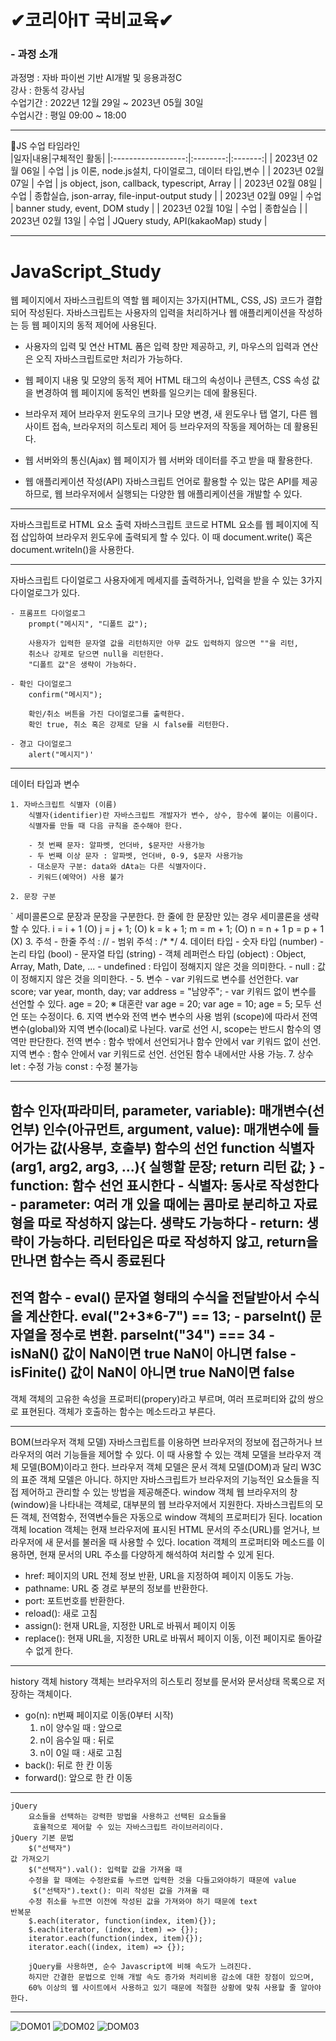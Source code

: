 # ✔코리아IT 국비교육✔ 
<h3>- 과정 소개 </h3>
과정명   : 자바 파이썬 기반 AI개발 및 응용과정C <br>
강사     : 한동석 강사님 <br>
수업기간 : 2022년 12월 29일 ~ 2023년 05월 30일<br>
수업시간 : 평일 09:00 ~ 18:00<br>

-----------------------------------------------------------------------------------
🎈JS 수업 타임라인 <br>
|일자|내용|구체적인 활동|
|:------------------:|:--------:|:-------:|
| 2023년 02월 06일 | 수업 | js 이론, node.js설치, 다이얼로그, 데이터 타입,변수 |
| 2023년 02월 07일 | 수업 | js object, json, callback, typescript, Array |
| 2023년 02월 08일 | 수업 | 종합실습, json-array, file-input-output study |
| 2023년 02월 09일 | 수업 | banner study, event, DOM study |
| 2023년 02월 10일 | 수업 | 종합실습 |
| 2023년 02월 13일 | 수업 | JQuery study, API(kakaoMap) study |

----------------------------------------------------------------------------------
# JavaScript_Study

웹 페이지에서 자바스크립트의 역할
   웹 페이지는 3가지(HTML, CSS, JS) 코드가 결합되어 작성된다.
   자바스크립트는 사용자의 입력을 처리하거나 웹 애플리케이션을 작성하는 등
   웹 페이지의 동적 제어에 사용된다.

   - 사용자의 입력 및 연산
      HTML 폼은 입력 창만 제공하고,
      키, 마우스의 입력과 연산은 오직 자바스크립트로만 처리가 가능하다.

   - 웹 페이지 내용 및 모양의 동적 제어
      HTML 태그의 속성이나 콘텐츠, CSS 속성 값을 변경하여
      웹 페이지에 동적인 변화를 일으키는 데에 활용된다.

   - 브라우저 제어
      브라우저 윈도우의 크기나 모양 변경, 새 윈도우나 탭 열기, 다른 웹 사이트 접속,
      브라우저의 히스토리 제어 등 브라우저의 작동을 제어하는 데 활용된다.

   - 웹 서버와의 통신(Ajax)
      웹 페이지가 웹 서버와 데이터를 주고 받을 때 활용한다.

   - 웹 애플리케이션 작성(API)
      자바스크립트 언어로 활용할 수 있는 많은 API를 제공하므로,
      웹 브라우저에서 실행되는 다양한 웹 애플리케이션을 개발할 수 있다.
      
----------------------------------------------------------------------------------------
      
자바스크립트로 HTML 요소 출력
   자바스크립트 코드로 HTML 요소를 웹 페이지에 직접 삽입하여 브라우저 윈도우에
   출력되게 할 수 있다. 이 때 document.write() 혹은 document.writeln()을 사용한다.
   
----------------------------------------------------------------------------------------
   
자바스크립트 다이얼로그
	사용자에게 메세지를 출력하거나, 입력을 받을 수 있는 3가지 다이얼로그가 있다.

	- 프롬프트 다이얼로그
		prompt("메시지", "디폴트 값");

		사용자가 입력한 문자열 값을 리턴하지만 아무 값도 입력하지 않으면 ""을 리턴,
		취소나 강제로 닫으면 null을 리턴한다.
		"디폴트 값"은 생략이 가능하다.

	- 확인 다이얼로그
		confirm("메시지");

		확인/취소 버튼을 가진 다이얼로그를 출력한다.
		확인 true, 취소 혹은 강제로 닫을 시 false를 리턴한다.

	- 경고 다이얼로그
		alert("메시지")'
    
----------------------------------------------------------------------------------------
    
데이터 타입과 변수

	1. 자바스크립트 식별자 (이름)
		식별자(identifier)란 자바스크립트 개발자가 변수, 상수, 함수에 붙이는 이름이다.
		식별자를 만들 때 다음 규칙을 준수해야 한다.

		- 첫 번째 문자: 알파벳, 언더바, $문자만 사용가능
		- 두 번째 이상 문자 : 알파벳, 언더바, 0-9, $문자 사용가능
		- 대소문자 구분: data와 dAta는 다른 식별자이다.
		- 키워드(예약어) 사용 불가

	2. 문장 구분
`		세미콜론으로 문장과 문장을 구분한다.
		한 줄에 한 문장만 있는 경우 세미콜론을 생략할 수 있다.
		i = i + 1 			(O)
		j = j + 1;			(O)
		k = k + 1; m = m + 1;	(O)
		n = n + 1 p = p + 1 	(X)
	3. 주석
		- 한줄 주석 : //
		- 범위 주석 : /* */
	4. 데이터 타입
		- 숫자 타입 (number)
		- 논리 타입 (bool)
		- 문자열 타입 (string)
		- 객체 레퍼런스 타입 (object) : Object, Array, Math, Date, ...
		- undefined : 타입이 정해지지 않은 것을 의미한다.
		- null : 값이 정해지지 않은 것을 의미한다. -
	5. 변수
		- var  키워드로 변수를 선언한다.
		var score;
		var year, month, day;
		var address = "남양주";
		- var 키워드 없이 변수를 선언할 수 있다.
		age = 20;
		※ 대혼란
		var age = 20;
		var age = 10;
		age = 5;
		모두 선언 또는 수정이다.
	6. 지역 변수와 전역 변수
		변수의 사용 범위 (scope)에 따라서 전역 변수(global)와 지역 변수(local)로 나뉜다.
		var로 선언 시, scope는 반드시 함수의 영역만 판단한다.
		전역 변수 : 함수 밖에서 선언되거나 함수 안에서 var 키워드 없이 선언.
		지역 변수 : 함수 안에서 var 키워드로 선언. 선언된 함수 내에서만 사용 가능.
	7. 상수
		let : 수정 가능
		const : 수정 불가능
    
----------------------------------------------------------------------------------------
함수
	인자(파라미터, parameter, variable): 매개변수(선언부)
	인수(아규먼트, argument, value): 매개변수에 들어가는 값(사용부, 호출부)
함수의 선언
	function 식별자(arg1, arg2, arg3, ...){
		실행할 문장;
		return 리턴 값;
	}
	- function: 함수 선언 표시한다
	- 식별자: 동사로 작성한다
	- parameter: 여러 개 있을 때에는 콤마로 분리하고 자료형을 따로 작성하지 않는다. 생략도 가능하다
	- return: 생략이 가능하다. 리턴타입은 따로 작성하지 않고, return을 만나면 함수는 즉시 종료된다
------------------------------------------------------------------------------------------------
전역 함수
	- eval()
		문자열 형태의 수식을 전달받아서 수식을 계산한다.
		eval("2+3*6-7") == 13;
	- parseInt()
		문자열을 정수로 변환.
		parseInt("34") === 34
	- isNaN()
		값이 NaN이면 true
		NaN이 아니면 false
	- isFinite()
		값이 NaN이 아니면 true
		NaN이면 false
------------------------------------------------------------------------------------------------
객체
	객체의 고유한 속성을 프로퍼티(propery)라고 부르며, 여러 프로퍼티와 값의 쌍으로 표현된다.
	객체가 호출하는 함수는 메소드라고 부른다.
  
  
------------------------------------------------------------------------------------------------
BOM(브라우저 객체 모델)
   자바스크립트를 이용하면 브라우저의 정보에 접근하거나 브라우저의 여러 기능들을 제어할 수 있다.
   이 때 사용할 수 있는 객체 모델을 브라우저 객체 모델(BOM)이라고 한다.
   브라우저 객체 모델은 문서 객체 모델(DOM)과 달리 W3C의 표준 객체 모델은 아니다.
   하지만 자바스크립트가 브라우저의 기능적인 요소들을 직접 제어하고 관리할 수 있는 방법을 제공해준다.
window 객체
   웹 브라우저의 창(window)을 나타내는 객체로, 대부분의 웹 브라우저에서 지원한다.
   자바스크립트의 모든 객체, 전역함수, 전역변수들은 자동으로 window 객체의 프로퍼티가 된다.
location 객체
   location 객체는 현재 브라우저에 표시된 HTML 문서의 주소(URL)를 얻거나,
   브라우저에 새 문서를 불러올 때 사용할 수 있다.
   location 객체의 프로퍼티와 메소드를 이용하면, 
   현재 문서의 URL 주소를 다양하게 해석하여 처리할 수 있게 된다.
   - href: 페이지의 URL 전체 정보 반환, URL을 지정하여 페이지 이동도 가능.
   - pathname: URL 중 경로 부분의 정보를 반환한다.
   - port: 포트번호를 반환한다.
   - reload(): 새로 고침
   - assign(): 현재 URL을, 지정한 URL로 바꿔서 페이지 이동
   - replace(): 현재 URL을, 지정한 URL로 바꿔서 페이지 이동, 이전 페이지로 돌아갈 수 없게 한다.
   
------------------------------------------------------------------------------------------------
history 객체
   history 객체는 브라우저의 히스토리 정보를 문서와 문서상태 목록으로 저장하는 객체이다.
   - go(n): n번째 페이지로 이동(0부터 시작)
      1. n이 양수일 때 : 앞으로
      2. n이 음수일 때 : 뒤로
      3. n이 0일 때 : 새로 고침
   - back(): 뒤로 한 칸 이동
   - forward(): 앞으로 한 칸 이동
   
------------------------------------------------------------------------------------------------
   
	jQuery
   		요소들을 선택하는 강력한 방법을 사용하고 선택된 요소들을
  		 효율적으로 제어할 수 있는 자바스크립트 라이브러리이다.
	jQuery 기본 문법
  	 	$("선택자")
	값 가져오기
  		$("선택자").val(): 입력할 값을 가져올 때
		수정을 할 때에는 수정완료를 누르면 입력한 것을 다들고와야하기 때문에 value
  		 $("선택자").text(): 미리 작성된 값을 가져올 때
 		수정 취소를 누르면 이전에 작성된 값을 가져와야 하기 때문에 text
	반복문
  	 	$.each(iterator, function(index, item){});
   		$.each(iterator, (index, item) => {});
  	 	iterator.each(function(index, item){});
   		iterator.each((index, item) => {});
		
		jQuery를 사용하면, 순수 Javascript에 비해 속도가 느려진다.
		하지만 간결한 문법으로 인해 개발 속도 증가와 처리비용 감소에 대한 장점이 있으며,
		60% 이상의 웹 사이트에서 사용하고 있기 때문에 적절한 상황에 맞춰 사용할 줄 알아야 한다.
----------------------------------------------------------------------------------------------   
![DOM01](https://user-images.githubusercontent.com/122762442/231784368-ef66a222-aced-4ebc-b6ca-6138edc0cc30.jpg)
![DOM02](https://user-images.githubusercontent.com/122762442/231784394-859de372-eb2d-4ef7-89c1-3667135e0cef.jpg)
![DOM03](https://user-images.githubusercontent.com/122762442/231784407-4fb12848-9837-416a-b4fa-0dcb815a3865.jpg)
